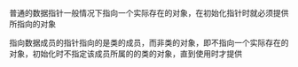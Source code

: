 普通的数据指针一般情况下指向一个实际存在的对象，在初始化指针时就必须提供所指向的对象

指向数据成员的指针指向的是类的成员，而非类的对象，即不指向一个实际存在的对象，初始化时不指定该成员所属的的类的对象，直到使用时才提供